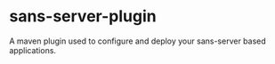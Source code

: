 # sans-server-plugin
A maven plugin used to configure and deploy your sans-server based applications.
